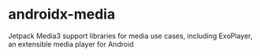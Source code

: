 # androidx-media
Jetpack Media3 support libraries for media use cases, including ExoPlayer, an extensible media player for Android
